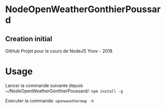 # NodeOpenWeatherGonthierPoussard
## Creation initial ##
GitHub Projet pour le cours de NodeJS
Ynov - 2018
# Usage #
Lancer la commande suivante depuis ~/NodeOpenWeatherGonthierPoussard/:
`npm install -g`

Executer la commande:
`openweathermap -h`

